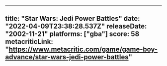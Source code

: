 
---
title: "Star Wars: Jedi Power Battles"
date: "2022-04-09T23:38:28.537Z"
releaseDate: "2002-11-21"
platforms: ["gba"]
score: 58
metacriticLink: "https://www.metacritic.com/game/game-boy-advance/star-wars-jedi-power-battles"
---
